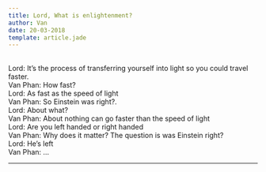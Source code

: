 ```yaml
---
title: Lord, What is enlightenment?
author: Van
date: 20-03-2018
template: article.jade
---
```


<br>Lord: It’s the process of transferring yourself into light so you could travel faster.
<br>Van Phan: How fast?
<br>Lord: As fast as the speed of light
<br>Van Phan: So Einstein was right?.
<br>Lord: About what?
<br>Van Phan: About nothing can go faster than the speed of light
<br>Lord: Are you left handed or right handed
<br>Van Phan: Why does it matter? The question is was Einstein
 right?
<br>Lord: He’s left
<br>Van Phan: …

---







